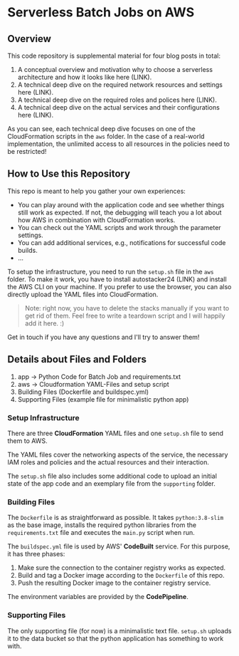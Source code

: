 # Serverless Batch Jobs on AWS

## Overview

This code repository is supplemental material for four blog posts in total:

1. A conceptual overview and motivation why to choose a serverless architecture and how it looks like here (LINK).
2. A technical deep dive on the required network resources and settings here (LINK).
3. A technical deep dive on the required roles and polices here (LINK).
4. A technical deep dive on the actual services and their configurations here (LINK).

As you can see, each technical deep dive focuses on one of the CloudFormation scripts in the `aws` folder. In the case
of a real-world implementation, the unlimited access to all resources in the policies need to be restricted!

## How to Use this Repository

This repo is meant to help you gather your own experiences:

- You can play around with the application code and see whether things still work as expected. If not, the debugging
will teach you a lot about how AWS in combination with CloudFormation works.
- You can check out the YAML scripts and work through the parameter settings.
- You can add additional services, e.g., notifications for successful code builds.
- ...

To setup the infrastructure, you need to run the `setup.sh` file in the `aws` folder. To make it work, you have to
install autostacker24 (LINK) and install the AWS CLI on your machine. If you prefer to use the browser, you can also
directly upload the YAML files into CloudFormation.

> Note: right now, you have to delete the stacks manually if you want to get rid of
> them. Feel free to write a teardown script and I will happily add it here. :)

Get in touch if you have any questions and I'll try to answer them!

## Details about Files and Folders

1. app -> Python Code for Batch Job and requirements.txt
2. aws -> Cloudformation YAML-Files and setup script
3. Building Files (Dockerfile and buildspec.yml)
4. Supporting Files (example file for minimalistic python app)

### Setup Infrastructure

There are three __CloudFormation__ YAML files and one `setup.sh` file to send them to AWS.

The YAML files cover the networking aspects of the service, the necessary IAM roles and policies and
the actual resources and their interaction.

The `setup.sh` file also includes some additional code to upload an initial state of the app
code and an exemplary file from the `supporting` folder.

### Building Files

The `Dockerfile` is as straightforward as possible. It takes `python:3.8-slim` as the base
image, installs the required python libraries from the `requirements.txt` file and executes the `main.py` script when 
run.

The `buildspec.yml` file is used by AWS' __CodeBuilt__ service. For this purpose,
it has three phases:

1. Make sure the connection to the container registry works as expected.
2. Build and tag a Docker image according to the `Dockerfile` of this repo.
3. Push the resulting Docker image to the container registry service.

The environment variables are provided by the __CodePipeline__.

### Supporting Files

The only supporting file (for now) is a minimalistic text file. `setup.sh`
uploads it to the data bucket so that the python application has something
to work with.